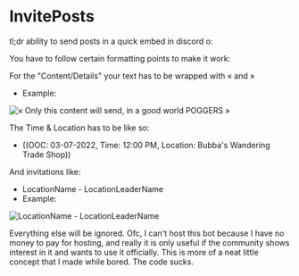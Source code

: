 # InvitePosts

tl;dr
ability to send posts in a quick embed in discord o:

You have to follow certain formatting points to make it work:

For the "Content/Details" your text has to be wrapped with « and »
 - Example: 

![« Only this content will send, in a good world POGGERS »](https://i.gyazo.com/631fa14296227e6560a1f7fa251c0fb0.png)

The Time & Location has to be like so:
 - ((OOC: 03-07-2022, Time: 12:00 PM, Location: Bubba's Wandering Trade Shop))

And invitations like:
 - LocationName - LocationLeaderName
 - Example: 

![LocationName - LocationLeaderName](https://i.gyazo.com/293caa8c8403c01b2b7476f446614513.png)

Everything else will be ignored.
Ofc, I can't host this bot because I have no money to pay for hosting, and really it is only useful if the community shows interest in it and wants to use it officially.
This is more of a neat little concept that I made while bored.
The code sucks.

